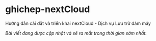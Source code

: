 # ghichep-nextCloud
Hướng dẫn cài đặt và triển khai nextCloud - Dịch vụ Lưu trữ đám mây

*Bài viết đang được cập nhật và sẽ ra mắt trong thời gian sớm nhất.*
